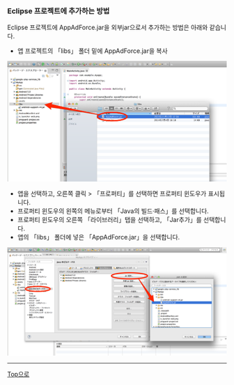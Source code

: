 ### Eclipse 프로젝트에 추가하는 방법

Eclipse 프로젝트에 AppAdForce.jar을 외부jar으로서 추가하는 방법은 아래와 같습니다.

* 앱 프로젝트의 「libs」 폴더 밑에 AppAdForce.jar을 복사

![integration01](./img01.png)


* 앱을 선택하고, 오른쪽 클릭 > 「프로퍼티」를 선택하면 프로퍼티 윈도우가 표시됩니다.
* 프로퍼티 윈도우의 왼쪽의 메뉴로부터 「Java의 빌드·패스」를 선택합니다.
* 프로퍼티 윈도우의 오른쪽 「라이브러리」탭을 선택하고, 「Jar추가」를 선택합니다.
* 앱의 「libs」 폴더에 넣은 「AppAdForce.jar」을 선택합니다.

![integration02](./img02.png)

---
[Top으로](/lang/ko/README.md)
